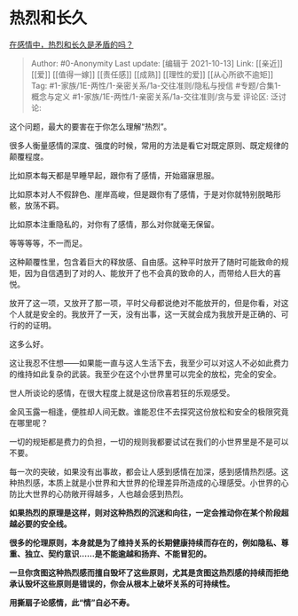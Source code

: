# 热烈和长久
[在感情中，热烈和长久是矛盾的吗？](https://www.zhihu.com/question/436404825/answer/2138368678)

> Author: #0-Anonymity
> Last update: [编辑于 2021-10-13]
> Link: [[亲近]] [[爱]] [[值得一嫁]] [[责任感]] [[成熟]] [[理性的爱]] [[从心所欲不逾矩]]
> Tag: #1-家族/1E-两性/1-亲密关系/1a-交往准则/隐私与授信 #专题/合集1-概念与定义 #1-家族/1E-两性/1-亲密关系/1a-交往准则/贪与爱
> 评论区:
> 泛讨论:

这个问题，最大的要害在于你怎么理解“热烈”。

很多人衡量感情的深度、强度的时候，常用的方法是看它对既定原则、既定规律的颠覆程度。

比如原本每天都是早睡早起，跟你有了感情，开始寤寐思服。

比如原本对人不假辞色、崖岸高峻，但是跟你有了感情，于是对你就特别脱略形骸，放荡不羁。

比如原本注重隐私的，对你有了感情，那么对你就毫无保留。

等等等等，不一而足。

这种颠覆性里，包含着巨大的释放感、自由感。这种平时放开了随时可能致命的规矩，因为自信遇到了对的人、能放开了也不会真的致命的人，而带给人巨大的喜悦。

放开了这一项，又放开了那一项，平时父母都说绝对不能放开的，但是你看，对这个人就是安全的。我放开了一天，没有出事，这一天就会成为我放开是正确的、可行的的证明。

这多么好。

这让我忍不住想——如果能一直与这人生活下去，我至少可以对这人不必如此费力的维持如此复杂的武装。我至少在这个小世界里可以完全的放松，完全的安全。

世人所谈论的感情，在很大程度上就是这份欣喜若狂的乐观感受。

金风玉露一相逢，便胜却人间无数。谁能忍住不去探究这份放松和安全的极限究竟在哪里呢？

一切的规矩都是费力的负担，一切的规则我都要试试在我们的小世界里是不是可以不要。

每一次的突破，如果没有出事故，都会让人感到感情在加深，感到感情热烈感。这种热烈感，本质上就是小世界和大世界的伦理差异所造成的心理感受。小世界的心防比大世界的心防敞开得越多，人也越会感到热烈。

**如果热烈的原理是这样，则对这种热烈的沉迷和向往，一定会推动你在某个阶段超越必要的安全线。**

**很多的伦理原则，本身就是为了维持关系的长期健康持续而存在的，例如隐私、尊重、独立、契约意识……是不能逾越和扬弃、不能冒犯的。**

**一旦你贪图这种热烈感而擅自毁坏了这些原则，尤其是贪图这热烈感的持续而拒绝承认毁坏这些原则是错误的，你会从根本上破坏关系的可持续性。**

**用撕扇子论感情，此“情”自必不寿。**
